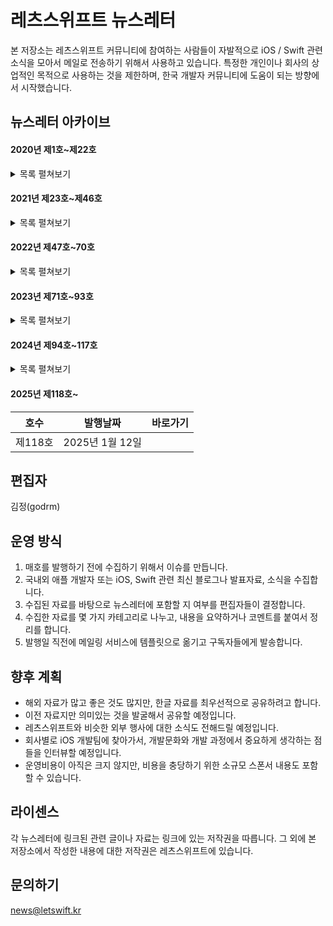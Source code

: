 # 레츠스위프트 뉴스레터 

본 저장소는 레츠스위프트 커뮤니티에 참여하는 사람들이 자발적으로 iOS / Swift 관련 소식을 모아서 메일로 전송하기 위해서 사용하고 있습니다. 특정한 개인이나 회사의 상업적인 목적으로 사용하는 것을 제한하며, 한국 개발자 커뮤니티에 도움이 되는 방향에서 시작했습니다. 

## 뉴스레터 아카이브

#### 2020년 제1호~제22호 

<details>
<summary>목록 펼쳐보기</summary>
<div>

|호수|발행날짜|바로가기|
|--|--|--|
|제1호|2020년 2월 23일|[링크](https://stib.ee/o202)|
|제2호|2020년 3월 8일|[링크](https://stib.ee/um12)|
|제3호|2020년 3월 22일|[링크](https://stibee.com/api/v1.0/emails/share/IJHzXGwmCgg4MIcrOXd9ud_oiDTeVg==)|
|제4호|2020년 4월 5일|[링크](https://stibee.com/api/v1.0/emails/share/9yZfOCB9Pp5zyuF-oHNGx39sDbro5Q==?fbclid=IwAR2Y0zYTSVsJR78N-JM4PH4rxX6fqBGBeacGMkXjmWk6NqsIuS6ajeXCStw)|
|제5호|2020년 4월 19일|[링크](https://stibee.com/api/v1.0/emails/share/lDcnhD65tcmUBVDjcRy1JY1Ut4wMXA==)|
|제6호|2020년 5월 3일|[링크](https://stibee.com/api/v1.0/emails/share/f3zE8J8_Z2NwM66l84TzNVz4LbbyYA==)|
|제7호|2020년 5월 17일|[링크](https://stibee.com/api/v1.0/emails/share/9_dqwFcOIeQq-6dMlitXYpRhJLPVbQ==)|
|제8호|2020년 5월 31일|[링크](https://stibee.com/api/v1.0/emails/share/QS9Xt0YTjRrzvY1i4Nj3DbTRWyot1Q==)|
|제9호|2020년 6월 14일|[링크](https://stib.ee/q2F2)|
|제10호|2020년 6월 28일|[링크](https://stib.ee/TEH2)|
|제11호|2020년 7월 12일|[링크](https://stib.ee/KLJ2)|
|제12호|2020년 7월 26일|[링크](https://stib.ee/7XL2)|
|제13호|2020년 8월 09일|[링크](https://stib.ee/qhM2)|
|제14호|2020년 8월 23일|[링크](https://stib.ee/kmP2)|
|제15호|2020년 9월 13일|[링크](https://stib.ee/ddT2)|
|제16호|2020년 9월 27일|[링크](https://stib.ee/sLW2)|
|제17호|2020년 10월 11일|[링크](https://stib.ee/LHY2)|
|제18호|2020년 10월 25일|[링크](https://stib.ee/XGb2)|
|제19호|2020년 11월 08일|[링크](https://stib.ee/9Xe2)|
|제20호|2020년 11월 22일|[링크](https://stib.ee/yjh2)|
|제21호|2020년 12월 13일|[링크](https://stib.ee/0mn2)|
|제22호|2020년 12월 27일|[링크](https://stib.ee/awp2)|
</div>
</details>

#### 2021년 제23호~제46호

<details>
<summary>목록 펼쳐보기</summary>
<div>

|호수|발행날짜|바로가기|
|--|--|--|
|제23호|2021년 1월 10일|[링크](https://stib.ee/Y1t2)|
|제24호|2021년 1월 24일|[링크](https://stib.ee/wRw2)|
|제25호|2021년 2월 14일|[링크](https://stib.ee/eO13)|
|제26호|2021년 2월 28일|[링크](https://stib.ee/RG53)|
|제27호|2021년 3월 14일|[링크](https://stib.ee/Rl83)|
|제28호|2021년 3월 28일|[링크](https://stib.ee/QbC3)|
|제29호|2021년 4월 11일|[링크](https://stib.ee/XdC3)|
|제30호|2021년 4월 25일|[링크](https://stib.ee/SNK3)|
|제31호|2021년 5월 09일|[링크](https://stib.ee/aCO3)|
|제32호|2021년 5월 23일|[링크](https://stib.ee/f2S3)|
|제33호|2021년 6월 13일|[링크](https://stib.ee/IAY3)|
|제34호|2021년 6월 27일|[링크](https://stib.ee/s3c3)|
|제35호|2021년 7월 11일|[링크](https://stib.ee/tBg3)|
|제36호|2021년 7월 25일|[링크](https://stib.ee/2Ek3)|
|제37호|2021년 8월 08일|[링크](https://stib.ee/RSo3)|
|제38호|2021년 8월 22일|[링크](https://stib.ee/SPs3)|
|제39호|2021년 9월 12일|[링크](https://stib.ee/h8z3)|
|제40호|2021년 9월 26일|[링크](https://stib.ee/fa24)|
|제41호|2021년 10월 10일|[링크](https://stib.ee/C174)|
|제42호|2021년 10월 24일|[링크](https://stib.ee/NMB4)|
|제43호|2021년 11월 14일|[링크](https://stib.ee/3TI4)|
|제44호|2021년 11월 28일|[링크](https://stib.ee/H2M4)|
|제45호|2021년 12월 12일|[링크](https://stib.ee/NqR4)|
|제46호|2021년 12월 26일|[링크](https://stib.ee/EHW4)|

</div>
</details>

#### 2022년 제47호~70호

<details>
<summary>목록 펼쳐보기</summary>
<div>

|호수|발행날짜|바로가기|
|--|--|--|
|제47호|2022년 1월 09일|[링크](https://stib.ee/Oka4)|
|제48호|2022년 1월 23일|[링크](https://stib.ee/rGf4)|
|제49호|2022년 2월 13일|[링크](https://stib.ee/0gl4)|
|제50호|2022년 2월 27일|[링크](https://event.stibee.com/v2/click/NTg2NTQvODg5NjY2LzQzMy8/aHR0cHM6Ly9zdGliLmVlL2tvcTQ)|
|제51호|2022년 3월 13일|[링크](https://event.stibee.com/v2/click/NTg2NTQvOTA3NDA1LzQzMy8/aHR0cHM6Ly9zdGliLmVlL0xUdjQ)|
|제52호|2022년 3월 27일|[링크](https://event.stibee.com/v2/click/NTg2NTQvOTI3Mzc2LzQzMy8/aHR0cHM6Ly9zdGliLmVlL0JpMDU)|
|제53호|2022년 4월 10일|[링크](https://event.stibee.com/v2/click/NTg2NTQvOTQ3Njk5LzQzMy8/aHR0cHM6Ly9zdGliLmVlLzMzNjU)|
|제54호|2022년 4월 24일|[링크](https://event.stibee.com/v2/click/NTg2NTQvOTY3OTE5LzQzMy8/aHR0cHM6Ly9zdGliLmVlL1VMQjU)|
|제55호|2022년 5월 08일|[링크](https://stibee.com/api/v1.0/emails/share/QoEokQev05672MzzpiFoD-FctsgYPw==)|
|제56호|2022년 5월 22일|[링크](https://stibee.com/api/v1.0/emails/share/Jx8rC3t8WrM8QAGYgmy-PgSvTyNlO6Q=)|
|제57호|2022년 6월 15일|[링크](https://stibee.com/api/v1.0/emails/share/Or8cEaBrL_3KgmAGIHjJ56VBroWZH-U=)|
|제58호|2022년 6월 26일|[링크](https://stibee.com/api/v1.0/emails/share/KYyDgkuDvRMDMuXt1X9_xk_58f09QAg=)|
|제59호|2022년 7월 10일|[링크](https://stibee.com/api/v1.0/emails/share/gcy_yS1ABfuOY_RHeZiGmcszNQ46v0c=)|
|제60호|2022년 7월 24일|[링크](https://stibee.com/api/v1.0/emails/share/3WcHpq6du11W52TU9QNvcDUogxMsmac=)|
|제61호|2022년 8월 14일|[링크](https://stibee.com/api/v1.0/emails/share/gSYXADQ5RICHEj_12sIO_hHU_RhSclk=)|
|제62호|2022년 8월 28일|[링크](https://stibee.com/api/v1.0/emails/share/VaczsTJWLIapzajSxTKtaamDxbuNbwc=)|
|제63호|2022년 9월 12일|[링크](https://stibee.com/api/v1.0/emails/share/r1mcmyRy8E_N0W3_iwGDbWZnXTCQpUo=)|
|제64호|2022년 9월 25일|[링크](https://stibee.com/api/v1.0/emails/share/exJP-auY89TKkk3Gc48vPSFEKt9g95Q=)|
|제65호|2022년 10월 09일|[링크](https://stibee.com/api/v1.0/emails/share/EK1VsIs96Jh8caAYKnXxnAi328qjIQ0=)|
|제66호|2022년 10월 23일|[링크](https://stibee.com/api/v1.0/emails/share/aOV4AynK69mLZYbfeIy2zdbLcIay3EI=)|
|제67호|2022년 11월 13일|[링크](https://stibee.com/api/v1.0/emails/share/W283b-AB4joYuL7JNtlPJQBukr27zQ8=)|
|제68호|2022년 11월 27일|[링크](https://stibee.com/api/v1.0/emails/share/EoqlCxT5I6pDUUqj3cu8svcg55_A4ls=)|
|제69호|2022년 12월 11일|[링크](https://stibee.com/api/v1.0/emails/share/7DSXqm-Cts6G7k-yO15j_uLFeIR1WF4=)|
|제70호|2022년 12월 27일|[링크](https://stibee.com/api/v1.0/emails/share/dHR-pgjRaTx2sxRIZYLYlyNIg2mirRA=)|

</div>
</details>

#### 2023년 제71호~93호

<details>
<summary>목록 펼쳐보기</summary>
<div>

|호수|발행날짜|바로가기|
|--|--|--|
|제71호|2023년 1월 08일|[링크](https://stibee.com/api/v1.0/emails/share/jkNShiJQ8hSS6VNFDkwvLls0v7Rdvps=)|
|제72호|2023년 1월 24일|[링크](https://stibee.com/api/v1.0/emails/share/9AiHX0M9sZvEK92zPGavI_-MbmvKA-k=)|
|제73호|2023년 2월 12일|[링크](https://stibee.com/api/v1.0/emails/share/RN-a5Kywsfwd0VC4AnMmXQBNXohdVE8=)|
|제74호|2023년 2월 26일|[링크](https://stibee.com/api/v1.0/emails/share/7RDvzCXjN5jbiPCjUjJd4Xe68aNBM38=)|
|제75호|2023년 3월 12일|[링크](https://stibee.com/api/v1.0/emails/share/hSckmYQEss_t4TF6dW0TpnR8DQLo7xs=)|
|제76호|2023년 3월 26일|[링크](https://stibee.com/api/v1.0/emails/share/fCGh0CBhNxY8X9eOxMeRd75kBCTXHIs=)|
|제77호|2023년 4월 9일|[링크](https://stibee.com/api/v1.0/emails/share/I8M3Up3o_VNTmPLudjFRmifUnARAjq0=)|
|제78호|2023년 4월 23일|[링크](https://stibee.com/api/v1.0/emails/share/DnBC2Rw-XnEfSCysBnNi1AiWQ5mMZvI=)|
|제79호|2023년 5월 14일|[링크](https://stibee.com/api/v1.0/emails/share/t68ai7i8O4BBhKikreQlGi8nz6JeAh4=)|
|제80호|2023년 5월 28일|[링크](https://stibee.com/api/v1.0/emails/share/bGVX_L3h6C_gO06u0_xP4aZRD8rzsus=)|
|특집호외|2023년 6월 11일|[링크](https://stibee.com/api/v1.0/emails/share/CJE7tsIG2rb57Wty6mGlhUe1cqlvDeI=)|
|제81호|2023년 6월 18일|[링크](https://stibee.com/api/v1.0/emails/share/CjVxM7wuUMVEyEAsf_htlNSlWdHpK0k=)|
|제82호|2023년 7월 9일|[링크](https://stibee.com/api/v1.0/emails/share/SYJaok0-DDqmGEgQAvUsa5zml-yy6u4=)|
|제83호|2023년 7월 23일|[링크](https://stibee.com/api/v1.0/emails/share/hYCCpPK6A84gsuTaLCJgM48ypLgXPpY)|
|제84호|2023년 8월 13일|[링크](https://stibee.com/api/v1.0/emails/share/QjguKyJoZqpB4rAfmr0YTYUSNMZP4AA)|
|제85호|2023년 8월 27일|[링크](https://stibee.com/api/v1.0/emails/share/6G3CUGs8lhbuBzKD7NRYASVugWYRzdo)|
|제86호|2023년 9월 10일|[링크](https://stibee.com/api/v1.0/emails/share/i17nGylDFuavq04ueKTJKiEfm9PWOqg)|
|제87호|2023년 9월 24일|[링크](https://stibee.com/api/v1.0/emails/share/TbJkr0T76RjJIZZTTBB9t8D32B9m7Zs)|
|제88호|2023년 10월 8일|[링크](https://stibee.com/api/v1.0/emails/share/h7XADL8wHZ8H_ge0jxPM00wajnMvuxY)|
|제89호|2023년 10월 22일|[링크](https://stibee.com/api/v1.0/emails/share/KQ2EsRsmqx2shtUAQAMBlgsntJVMEHU)|
|제90호|2023년 11월 12일|[링크](https://stibee.com/api/v1.0/emails/share/krzvXdEKhVlIa5w_dogDAmVnN6u5kEU)|
|제91호|2023년 11월 26일|[링크](https://stibee.com/api/v1.0/emails/share/tl5bN4SuxCNvmzMDKogXVTZ8n98InIU)|
|제92호|2023년 12월 10일|[링크](https://stibee.com/api/v1.0/emails/share/5ya0iEbe76StLXw7L9lBhYN6JC--Gq0)|
|제93호|2023년 12월 24일|[링크](https://stibee.com/api/v1.0/emails/share/dq1zTQ4jeIb2QjP6aw2ZIWizIKZc3F8)|

</div>
</details>


#### 2024년 제94호~117호

<details>
<summary>목록 펼쳐보기</summary>
<div>

|호수|발행날짜|바로가기|
|--|--|--|
|제94호|2024년 1월 14일|[링크](https://stibee.com/api/v1.0/emails/share/LnBTYcDrRyIoBNTYfFAhooI_9xpLMKI)|
|제95호|2024년 1월 28일|[링크](https://stibee.com/api/v1.0/emails/share/PkzDVPtQAlwMUqLHUAcwZBIJUHShirg)|
|제96호|2024년 2월 11일|[링크](https://stibee.com/api/v1.0/emails/share/pMzM9Y3b-nCK0JBRE_bGVX1C824BtLA)|
|제97호|2023년 2월 25일|[링크](https://stibee.com/api/v1.0/emails/share/jXhaOcjABOhqhJbxRHut2S66bDDbToI)|
|제98호|2024년 3월 10일|[링크](https://stibee.com/api/v1.0/emails/share/lVyc3RF4xcOEfqkod67X38LnTaOJ5Qo)|
|제99호|2024년 3월 24일|[링크](https://stibee.com/api/v1.0/emails/share/P7YofI2dbxLQXfUdz4PXd_cCfgfXsfk)|
|제100호|2024년 4월 14일|[링크](https://stibee.com/api/v1.0/emails/share/QfW-ZF9S-rPHTt1rXu-sbJdcJ1SCVZg)|
|제101호|2024년 4월 28일|[링크](https://stibee.com/api/v1.0/emails/share/rPSXwpa878AE72aohk3nEUSgK9e0sno)|
|제102호|2024년 5월 12일|[링크](https://stibee.com/api/v1.0/emails/share/iH-SqRwB9XZStyyCO3qFYq3QMEwJGJ4)|
|제103호|2024년 5월 26일|[링크](https://stibee.com/api/v1.0/emails/share/KG74OnSYYOv_-kdicyOYVmmmOEW98d4)|
|제104호|2024년 6월 11일|[링크](https://stibee.com/api/v1.0/emails/share/2k6GpiYfTS78UIhi5di3ceb19kyuDsY)|
|특집호외|2024년 6월 16일|[링크](https://stibee.com/api/v1.0/emails/share/6qJ6CmEQa00eNUEO6tVCHf_OBmbHgyQ)|
|제105호|2024년 6월 23일|[링크](https://stibee.com/api/v1.0/emails/share/aGWpFXTxbEpCY4eZBZ4yVzh2pJMbMwo)|
|제106호|2024년 7월 14일|[링크](https://stibee.com/api/v1.0/emails/share/0CvfljbrjGOzDz3t6s71jjwU2Rv31BM)|
|제107호|2024년 7월 28일|[링크](https://stibee.com/api/v1.0/emails/share/LD0p_zeDkpsf43yFELEzW4VRrpIMSyw)|
|제108호|2024년 8월 11일|[링크](https://stibee.com/api/v1.0/emails/share/nS0tUa6Aj3TvQRQQcM8IwwCcRo3AQW8)|
|제109호|2024년 8월 25일|[링크](https://stibee.com/api/v1.0/emails/share/18J8XXqfAmCn02hsKUwkluXrAQZnoQc)|
|제110호|2024년 9월 9일|[링크](https://stibee.com/api/v1.0/emails/share/hWe65GT8BVAE3cTHnQLhfEHmkb0kdd4)|
|제111호|2024년 9월 22일|[링크](https://stibee.com/api/v1.0/emails/share/NyMFpvv5GBJ5FMv18NGcldd6O-HVrrY)|
|제112호|2024년 10월 13일|[링크](https://stibee.com/api/v1.0/emails/share/GMoSdXfek7LAKmsXlmAFxLa8IRbtB_A)|
|제113호|2024년 10월 27일|[링크](https://stibee.com/api/v1.0/emails/share/wU81iRDY96oFNvx-aufH47JIcY_1UTQ)|
|제114호|2024년 11월 11일|[링크](https://stibee.com/api/v1.0/emails/share/eTs59IPU2ck8R--GQOngr_Co3WvshUM)|
|제115호|2024년 11월 24일|[링크](https://stibee.com/api/v1.0/emails/share/Ca_SJ7c2Lhuwxg24Pf57CYZp14VJHZQ)|
|제116호|2024년 12월 8일|[링크](https://stibee.com/api/v1.0/emails/share/2K0FvX0tTgw3AzkxLIgp5qP7RiAVVyk)|
|제117호|2024년 12월 22일|[링크](https://stibee.com/api/v1.0/emails/share/cCeTUNF_r9fzVAj05Hs57nOjoM3UjyE)|

</div>
</details>

#### 2025년 제118호~
|호수|발행날짜|바로가기|
|--|--|--|
|제118호|2025년 1월 12일|<br>|

## 편집자

김정(godrm)

## 운영 방식

1. 매호를 발행하기 전에 수집하기 위해서 이슈를 만듭니다. 
2. 국내외 애플 개발자 또는 iOS, Swift 관련 최신 블로그나 발표자료, 소식을 수집합니다. 
3. 수집된 자료를 바탕으로 뉴스레터에 포함할 지 여부를 편집자들이 결정합니다. 
4. 수집한 자료를 몇 가지 카테고리로 나누고, 내용을 요약하거나 코멘트를 붙여서 정리를 합니다.
5. 발행일 직전에 메일링 서비스에 템플릿으로 옮기고 구독자들에게 발송합니다. 

## 향후 계획

- 해외 자료가 많고 좋은 것도 많지만, 한글 자료를 최우선적으로 공유하려고 합니다. 
- 이전 자료지만 의미있는 것을 발굴해서 공유할 예정입니다. 
- 레츠스위프트와 비슷한 외부 행사에 대한 소식도 전해드릴 예정입니다.
- 회사별로 iOS 개발팀에 찾아가서, 개발문화와 개발 과정에서 중요하게 생각하는 점들을 인터뷰할 예정입니다. 
- 운영비용이 아직은 크지 않지만, 비용을 충당하기 위한 소규모 스폰서 내용도 포함할 수 있습니다. 

## 라이센스 

각 뉴스레터에 링크된 관련 글이나 자료는 링크에 있는 저작권을 따릅니다.
그 외에 본 저장소에서 작성한 내용에 대한 저작권은 레츠스위프트에 있습니다. 

## 문의하기

news@letswift.kr 
